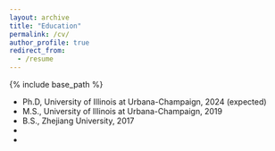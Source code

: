 ```yaml
---
layout: archive
title: "Education"
permalink: /cv/
author_profile: true
redirect_from:
  - /resume
---
```


{% include base_path %}

* Ph.D, University of Illinois at Urbana-Champaign, 2024 (expected)
* M.S., University of Illinois at Urbana-Champaign, 2019
* B.S., Zhejiang University, 2017
* 
* 
